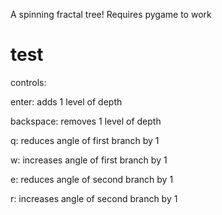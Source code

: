 A spinning fractal tree!
Requires pygame to work

# test

controls:


enter: adds 1 level of depth

backspace: removes 1 level of depth
  
q: reduces angle of first branch by 1

w: increases angle of first branch by 1

e: reduces angle of second branch by 1

r: increases angle of second branch by 1
